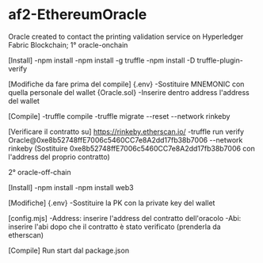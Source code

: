 # af2-EthereumOracle
Oracle created to contact the printing validation service on Hyperledger Fabric Blockchain;
1° oracle-onchain

[Install]
-npm install
-npm install -g truffle
-npm install -D truffle-plugin-verify

[Modifiche da fare prima del compile]
{.env}
-Sostituire MNEMONIC con quella personale del wallet
{Oracle.sol}
-Inserire dentro address l'address del wallet

[Compile]
-truffle compile
-truffle migrate --reset --network rinkeby

[Verificare il contratto su] https://rinkeby.etherscan.io/
-truffle run verify Oracle@0xe8b52748ffE7006c5460CC7e8A2dd17fb38b7006 --network rinkeby 
(Sostituire 0xe8b52748ffE7006c5460CC7e8A2dd17fb38b7006 con l'address del proprio contratto)


2° oracle-off-chain

[Install]
-npm install
-npm install web3

[Modifiche]
{.env}
-Sostituire la PK con la private key del wallet

[config.mjs]
-Address: inserire l'address del contratto dell'oracolo
-Abi: inserire l'abi dopo che il contratto è stato verificato (prenderla da etherscan)

[Compile]
Run start dal package.json
